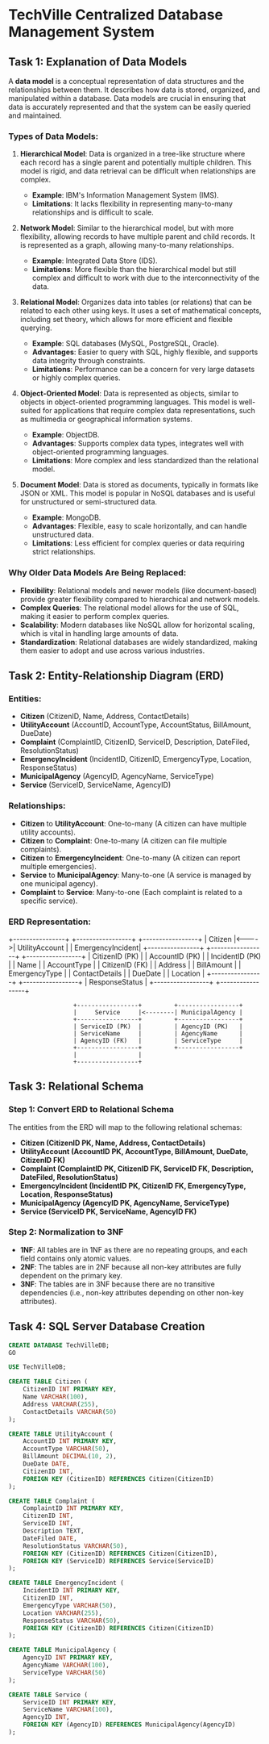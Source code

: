 # TechVille Centralized Database Management System

## Task 1: Explanation of Data Models

A **data model** is a conceptual representation of data structures and the relationships between them. It describes how data is stored, organized, and manipulated within a database. Data models are crucial in ensuring that data is accurately represented and that the system can be easily queried and maintained.

### Types of Data Models:
1. **Hierarchical Model**: Data is organized in a tree-like structure where each record has a single parent and potentially multiple children. This model is rigid, and data retrieval can be difficult when relationships are complex.
   - **Example**: IBM's Information Management System (IMS).
   - **Limitations**: It lacks flexibility in representing many-to-many relationships and is difficult to scale.

2. **Network Model**: Similar to the hierarchical model, but with more flexibility, allowing records to have multiple parent and child records. It is represented as a graph, allowing many-to-many relationships.
   - **Example**: Integrated Data Store (IDS).
   - **Limitations**: More flexible than the hierarchical model but still complex and difficult to work with due to the interconnectivity of the data.

3. **Relational Model**: Organizes data into tables (or relations) that can be related to each other using keys. It uses a set of mathematical concepts, including set theory, which allows for more efficient and flexible querying.
   - **Example**: SQL databases (MySQL, PostgreSQL, Oracle).
   - **Advantages**: Easier to query with SQL, highly flexible, and supports data integrity through constraints.
   - **Limitations**: Performance can be a concern for very large datasets or highly complex queries.

4. **Object-Oriented Model**: Data is represented as objects, similar to objects in object-oriented programming languages. This model is well-suited for applications that require complex data representations, such as multimedia or geographical information systems.
   - **Example**: ObjectDB.
   - **Advantages**: Supports complex data types, integrates well with object-oriented programming languages.
   - **Limitations**: More complex and less standardized than the relational model.

5. **Document Model**: Data is stored as documents, typically in formats like JSON or XML. This model is popular in NoSQL databases and is useful for unstructured or semi-structured data.
   - **Example**: MongoDB.
   - **Advantages**: Flexible, easy to scale horizontally, and can handle unstructured data.
   - **Limitations**: Less efficient for complex queries or data requiring strict relationships.

### Why Older Data Models Are Being Replaced:
- **Flexibility**: Relational models and newer models (like document-based) provide greater flexibility compared to hierarchical and network models.
- **Complex Queries**: The relational model allows for the use of SQL, making it easier to perform complex queries.
- **Scalability**: Modern databases like NoSQL allow for horizontal scaling, which is vital in handling large amounts of data.
- **Standardization**: Relational databases are widely standardized, making them easier to adopt and use across various industries.

## Task 2: Entity-Relationship Diagram (ERD)

### Entities:
- **Citizen** (CitizenID, Name, Address, ContactDetails)
- **UtilityAccount** (AccountID, AccountType, AccountStatus, BillAmount, DueDate)
- **Complaint** (ComplaintID, CitizenID, ServiceID, Description, DateFiled, ResolutionStatus)
- **EmergencyIncident** (IncidentID, CitizenID, EmergencyType, Location, ResponseStatus)
- **MunicipalAgency** (AgencyID, AgencyName, ServiceType)
- **Service** (ServiceID, ServiceName, AgencyID)

### Relationships:
- **Citizen** to **UtilityAccount**: One-to-many (A citizen can have multiple utility accounts).
- **Citizen** to **Complaint**: One-to-many (A citizen can file multiple complaints).
- **Citizen** to **EmergencyIncident**: One-to-many (A citizen can report multiple emergencies).
- **Service** to **MunicipalAgency**: Many-to-one (A service is managed by one municipal agency).
- **Complaint** to **Service**: Many-to-one (Each complaint is related to a specific service).

### ERD Representation:
+----------------+      +-----------------+        +-----------------+
|     Citizen    |<---->| UtilityAccount  |        | EmergencyIncident|
+----------------+      +-----------------+        +-----------------+
| CitizenID (PK) |      | AccountID (PK)  |        | IncidentID (PK)  |
| Name           |      | AccountType     |        | CitizenID (FK)   |
| Address        |      | BillAmount      |        | EmergencyType    |
| ContactDetails |      | DueDate         |        | Location         |
+----------------+      +-----------------+        | ResponseStatus   |
                      +-----------------+        +-----------------+
                                                  
                      +-----------------+         +-----------------+
                      |     Service     |<--------| MunicipalAgency |
                      +-----------------+         +-----------------+
                      | ServiceID (PK)  |         | AgencyID (PK)   |
                      | ServiceName     |         | AgencyName      |
                      | AgencyID (FK)   |         | ServiceType     |
                      +-----------------+         +-----------------+
                      |                 |
                      +-----------------+

## Task 3: Relational Schema

### Step 1: Convert ERD to Relational Schema

The entities from the ERD will map to the following relational schemas:

- **Citizen (CitizenID PK, Name, Address, ContactDetails)**
- **UtilityAccount (AccountID PK, AccountType, BillAmount, DueDate, CitizenID FK)**
- **Complaint (ComplaintID PK, CitizenID FK, ServiceID FK, Description, DateFiled, ResolutionStatus)**
- **EmergencyIncident (IncidentID PK, CitizenID FK, EmergencyType, Location, ResponseStatus)**
- **MunicipalAgency (AgencyID PK, AgencyName, ServiceType)**
- **Service (ServiceID PK, ServiceName, AgencyID FK)**

### Step 2: Normalization to 3NF
- **1NF**: All tables are in 1NF as there are no repeating groups, and each field contains only atomic values.
- **2NF**: The tables are in 2NF because all non-key attributes are fully dependent on the primary key.
- **3NF**: The tables are in 3NF because there are no transitive dependencies (i.e., non-key attributes depending on other non-key attributes).

## Task 4: SQL Server Database Creation

```sql
CREATE DATABASE TechVilleDB;
GO

USE TechVilleDB;

CREATE TABLE Citizen (
    CitizenID INT PRIMARY KEY,
    Name VARCHAR(100),
    Address VARCHAR(255),
    ContactDetails VARCHAR(50)
);

CREATE TABLE UtilityAccount (
    AccountID INT PRIMARY KEY,
    AccountType VARCHAR(50),
    BillAmount DECIMAL(10, 2),
    DueDate DATE,
    CitizenID INT,
    FOREIGN KEY (CitizenID) REFERENCES Citizen(CitizenID)
);

CREATE TABLE Complaint (
    ComplaintID INT PRIMARY KEY,
    CitizenID INT,
    ServiceID INT,
    Description TEXT,
    DateFiled DATE,
    ResolutionStatus VARCHAR(50),
    FOREIGN KEY (CitizenID) REFERENCES Citizen(CitizenID),
    FOREIGN KEY (ServiceID) REFERENCES Service(ServiceID)
);

CREATE TABLE EmergencyIncident (
    IncidentID INT PRIMARY KEY,
    CitizenID INT,
    EmergencyType VARCHAR(50),
    Location VARCHAR(255),
    ResponseStatus VARCHAR(50),
    FOREIGN KEY (CitizenID) REFERENCES Citizen(CitizenID)
);

CREATE TABLE MunicipalAgency (
    AgencyID INT PRIMARY KEY,
    AgencyName VARCHAR(100),
    ServiceType VARCHAR(50)
);

CREATE TABLE Service (
    ServiceID INT PRIMARY KEY,
    ServiceName VARCHAR(100),
    AgencyID INT,
    FOREIGN KEY (AgencyID) REFERENCES MunicipalAgency(AgencyID)
);


